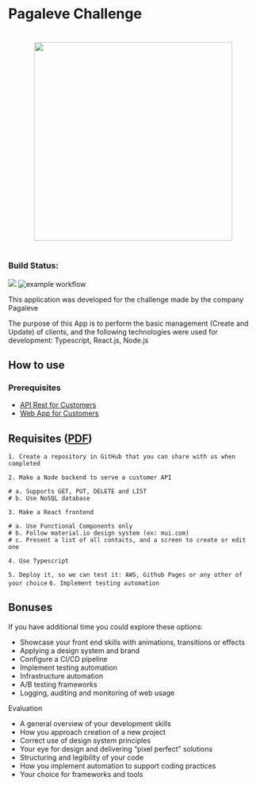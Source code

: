 # Pagaleve Challenge

<p align="center"  style="margin: 40px 0">
<img src="https://wallet.pagaleve.com.br/6515fddd250fb36e7500.png" width="400" />
</p>

### Build Status:
![](https://img.shields.io/github/deployments/cristhyanko/pagaleve-challenge-app/production?label=APP) ![example workflow](https://github.com/CristhyanKo/pagaleve-challenge-service/actions/workflows/node.js.yml/badge.svg)

This application was developed for the challenge made by the company Pagaleve

The purpose of this App is to perform the basic management (Create and Update) of clients, and the following technologies were used for development: Typescript, React.js, Node.js

## How to use

### Prerequisites

- [API Rest for Customers](https://github.com/CristhyanKo/pagaleve-challenge-service)
- [Web App for Customers](https://github.com/CristhyanKo/pagaleve-challenge-app)

## Requisites ([PDF](https://github.com/CristhyanKo/pagaleve-challenge/blob/main/Full%20Stack%20Coding%20Evaluation.pdf))

  `1. Create a repository in GitHub that you can share with us when completed`

  `2. Make a Node backend to serve a customer API`

    # a. Supports GET, PUT, DELETE and LIST
    # b. Use NoSQL database
  `3. Make a React frontend`

    # a. Use Functional Components only
    # b. Follow material.io design system (ex: mui.com)
    # c. Present a list of all contacts, and a screen to create or edit one

  `4. Use Typescript`

  `5. Deploy it, so we can test it: AWS, Github Pages or any other of your choice`
  `6. Implement testing automation`

## Bonuses
If you have additional time you could explore these options:

* Showcase your front end skills with animations, transitions or effects
* Applying a design system and brand
* Configure a CI/CD pipeline
* Implement testing automation
* Infrastructure automation
* A/B testing frameworks
* Logging, auditing and monitoring of web usage

Evaluation

* A general overview of your development skills
* How you approach creation of a new project
* Correct use of design system principles
* Your eye for design and delivering “pixel perfect” solutions
* Structuring and legibility of your code
* How you implement automation to support coding practices
* Your choice for frameworks and tools
